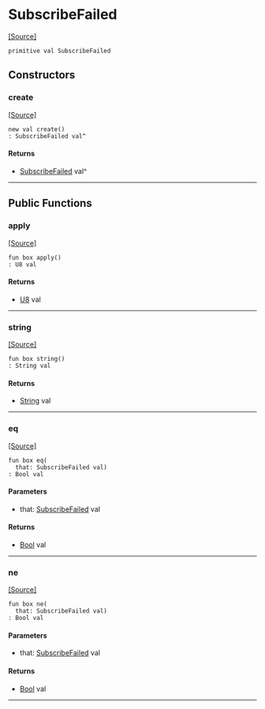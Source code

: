 # SubscribeFailed
<span class="source-link">[[Source]](src/mqtt-primitives/errorCodes.md#L-0-32)</span>
```pony
primitive val SubscribeFailed
```

## Constructors

### create
<span class="source-link">[[Source]](src/mqtt-primitives/errorCodes.md#L-0-32)</span>


```pony
new val create()
: SubscribeFailed val^
```

#### Returns

* [SubscribeFailed](mqtt-primitives-SubscribeFailed.md) val^

---

## Public Functions

### apply
<span class="source-link">[[Source]](src/mqtt-primitives/errorCodes.md#L-0-32)</span>


```pony
fun box apply()
: U8 val
```

#### Returns

* [U8](builtin-U8.md) val

---

### string
<span class="source-link">[[Source]](src/mqtt-primitives/errorCodes.md#L-0-32)</span>


```pony
fun box string()
: String val
```

#### Returns

* [String](builtin-String.md) val

---

### eq
<span class="source-link">[[Source]](src/mqtt-primitives/errorCodes.md#L-0-32)</span>


```pony
fun box eq(
  that: SubscribeFailed val)
: Bool val
```
#### Parameters

*   that: [SubscribeFailed](mqtt-primitives-SubscribeFailed.md) val

#### Returns

* [Bool](builtin-Bool.md) val

---

### ne
<span class="source-link">[[Source]](src/mqtt-primitives/errorCodes.md#L-0-32)</span>


```pony
fun box ne(
  that: SubscribeFailed val)
: Bool val
```
#### Parameters

*   that: [SubscribeFailed](mqtt-primitives-SubscribeFailed.md) val

#### Returns

* [Bool](builtin-Bool.md) val

---

